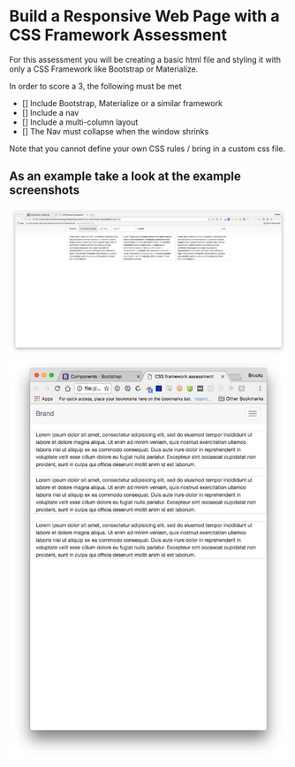 # Build a Responsive Web Page with a CSS Framework Assessment

For this assessment you will be creating a basic html file and styling it with only a CSS Framework like Bootstrap or Materialize.

In order to score a 3, the following must be met

* [] Include Bootstrap, Materialize or a similar framework
* [] Include a nav
* [] Include a multi-column layout
* [] The Nav must collapse when the window shrinks

Note that you cannot define your own CSS rules / bring in a custom css file.

## As an example take a look at the example screenshots

![Full Screen](demo-full-screen.png)
![Small window](demo-crunched-down.png)
